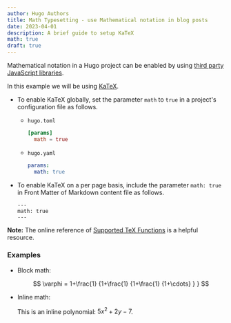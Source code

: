```yaml
---
author: Hugo Authors
title: Math Typesetting - use Mathematical notation in blog posts
date: 2023-04-01
description: A brief guide to setup KaTeX
math: true
draft: true
---
```


Mathematical notation in a Hugo project can be enabled by using
[third party JavaScript libraries](https://github.com/hugo-sid/hugo-blog-awesome/blob/main/layouts/partials/helpers/katex.html).

<!--more-->

In this example we will be using [KaTeX](https://katex.org/).

- To enable KaTeX globally, set the parameter `math` to `true` in a project's
  configuration file as follows.
  - `hugo.toml`
    ```toml
    [params]
      math = true
    ```
  - `hugo.yaml`
    ```yaml
    params:
      math: true
    ```
- To enable KaTeX on a per page basis, include the parameter `math: true` in
  Front Matter of Markdown content file as follows.

  ```
  ---
  math: true
  ---
  ```

**Note:** The online reference of
[Supported TeX Functions](https://katex.org/docs/supported.html) is a helpful resource.

### Examples

- Block math:

  $$
  \varphi = 1+\frac{1} {1+\frac{1} {1+\frac{1} {1+\cdots} } }
  $$

- Inline math:

  This is an inline polynomial: $5x^2 + 2y -7$.
